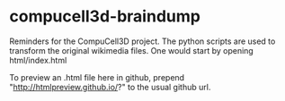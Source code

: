 compucell3d-braindump
=====================

Reminders for the CompuCell3D project. The python scripts are used to transform the original wikimedia files.
One would start by opening html/index.html

To preview an .html file here in github, prepend "http://htmlpreview.github.io/?" to the usual github url.
